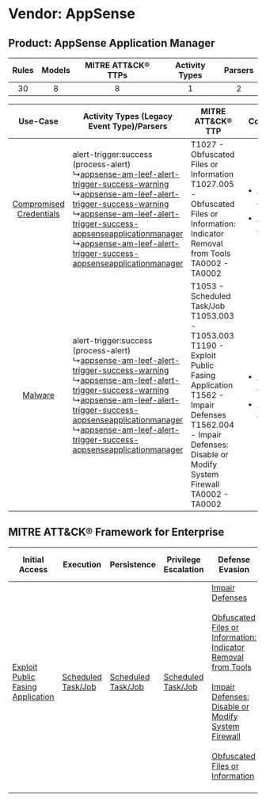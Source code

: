 Vendor: AppSense
================
Product: AppSense Application Manager
-------------------------------------
| Rules | Models | MITRE ATT&CK® TTPs | Activity Types | Parsers |
|:-----:|:------:|:------------------:|:--------------:|:-------:|
|  30   |   8    |         8          |       1        |    2    |

|    Use-Case    | Activity Types (Legacy Event Type)/Parsers    | MITRE ATT&CK® TTP    | Content    |
|:----:| ---- | ---- | ---- |
| [Compromised Credentials](../../../UseCases/uc_compromised_credentials.md) |  alert-trigger:success (process-alert)<br> ↳[appsense-am-leef-alert-trigger-success-warning](Ps/pC_appsenseamleefalerttriggersuccesswarning.md)<br> ↳[appsense-am-leef-alert-trigger-success-warning](Ps/pC_appsenseamleefalerttriggersuccesswarning.md)<br> ↳[appsense-am-leef-alert-trigger-success-appsenseapplicationmanager](Ps/pC_appsenseamleefalerttriggersuccessappsenseapplicationmanager.md)<br> ↳[appsense-am-leef-alert-trigger-success-appsenseapplicationmanager](Ps/pC_appsenseamleefalerttriggersuccessappsenseapplicationmanager.md)<br> | T1027 - Obfuscated Files or Information<br>T1027.005 - Obfuscated Files or Information: Indicator Removal from Tools<br>TA0002 - TA0002<br>    | [<ul><li>7 Rules</li></ul><ul><li>2 Models</li></ul>](RM/r_m_appsense_appsense_application_manager_Compromised_Credentials.md) |
|    [Malware](../../../UseCases/uc_malware.md)    |  alert-trigger:success (process-alert)<br> ↳[appsense-am-leef-alert-trigger-success-warning](Ps/pC_appsenseamleefalerttriggersuccesswarning.md)<br> ↳[appsense-am-leef-alert-trigger-success-warning](Ps/pC_appsenseamleefalerttriggersuccesswarning.md)<br> ↳[appsense-am-leef-alert-trigger-success-appsenseapplicationmanager](Ps/pC_appsenseamleefalerttriggersuccessappsenseapplicationmanager.md)<br> ↳[appsense-am-leef-alert-trigger-success-appsenseapplicationmanager](Ps/pC_appsenseamleefalerttriggersuccessappsenseapplicationmanager.md)<br> | T1053 - Scheduled Task/Job<br>T1053.003 - T1053.003<br>T1190 - Exploit Public Fasing Application<br>T1562 - Impair Defenses<br>T1562.004 - Impair Defenses: Disable or Modify System Firewall<br>TA0002 - TA0002<br> | [<ul><li>25 Rules</li></ul><ul><li>7 Models</li></ul>](RM/r_m_appsense_appsense_application_manager_Malware.md)    |

MITRE ATT&CK® Framework for Enterprise
--------------------------------------
| Initial Access                                                                         | Execution                                                               | Persistence                                                             | Privilege Escalation                                                    | Defense Evasion                                                                                                                                                                                                                                                                                                                                                                           | Credential Access | Discovery | Lateral Movement | Collection | Command and Control | Exfiltration | Impact |
| -------------------------------------------------------------------------------------- | ----------------------------------------------------------------------- | ----------------------------------------------------------------------- | ----------------------------------------------------------------------- | ----------------------------------------------------------------------------------------------------------------------------------------------------------------------------------------------------------------------------------------------------------------------------------------------------------------------------------------------------------------------------------------- | ----------------- | --------- | ---------------- | ---------- | ------------------- | ------------ | ------ |
| [Exploit Public Fasing Application](https://attack.mitre.org/techniques/T1190)<br><br> | [Scheduled Task/Job](https://attack.mitre.org/techniques/T1053)<br><br> | [Scheduled Task/Job](https://attack.mitre.org/techniques/T1053)<br><br> | [Scheduled Task/Job](https://attack.mitre.org/techniques/T1053)<br><br> | [Impair Defenses](https://attack.mitre.org/techniques/T1562)<br><br>[Obfuscated Files or Information: Indicator Removal from Tools](https://attack.mitre.org/techniques/T1027/005)<br><br>[Impair Defenses: Disable or Modify System Firewall](https://attack.mitre.org/techniques/T1562/004)<br><br>[Obfuscated Files or Information](https://attack.mitre.org/techniques/T1027)<br><br> |                   |           |                  |            |                     |              |        |